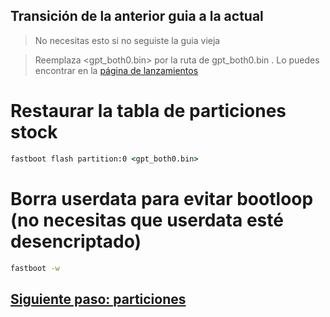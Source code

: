 ## Transición de la anterior guia a la actual
> No necesitas esto si no seguiste la guia vieja



> Reemplaza <gpt_both0.bin> por la ruta de gpt_both0.bin . Lo puedes encontrar en la [página de lanzamientos](../../../../releases/tag/binaries)


# Restaurar la tabla de particiones stock

```cmd
fastboot flash partition:0 <gpt_both0.bin>
```

# Borra userdata para evitar bootloop (no necesitas que userdata esté desencriptado)
```cmd
fastboot -w
```

## [Siguiente paso: particiones](/guide/Español/1-partition-es.md)
